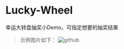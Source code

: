 Lucky-Wheel
===========

幸运大转盘抽奖小Demo，可指定想要的抽奖结果
>示例图片如下：
>![github](https://github.com/chaoyuan899/Lucky-Wheel/blob/master/%E7%A4%BA%E4%BE%8B%E5%8A%A8%E5%9B%BE.gif "github") 

